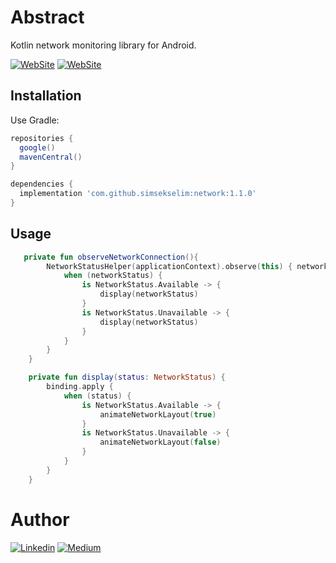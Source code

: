 # Abstract

Kotlin network monitoring library for Android.

[![WebSite](https://img.shields.io/badge/-Android-gray?logo=android)](http://selimsimsek.com) [![WebSite](https://img.shields.io/badge/-Kotlin-gray?logo=kotlin)](http://selimsimsek.com)

## Installation

Use Gradle:

```gradle
repositories {
  google()
  mavenCentral()
}

dependencies {
  implementation 'com.github.simsekselim:network:1.1.0'
}
```

## Usage

```kotlin 
   private fun observeNetworkConnection(){
        NetworkStatusHelper(applicationContext).observe(this) { networkStatus ->
            when (networkStatus) {
                is NetworkStatus.Available -> {
                    display(networkStatus)
                }
                is NetworkStatus.Unavailable -> {
                    display(networkStatus)
                }
            }
        }
    }

    private fun display(status: NetworkStatus) {
        binding.apply {
            when (status) {
                is NetworkStatus.Available -> {
                    animateNetworkLayout(true)
                }
                is NetworkStatus.Unavailable -> {
                    animateNetworkLayout(false)
                }
            }
        }
    }
```

 # Author
 [![Linkedin](https://img.shields.io/badge/-linkedin-grey?logo=linkedin)](https://www.linkedin.com/in/simsekselim/) [![Medium](https://img.shields.io/badge/-medium-grey?logo=medium)](https://medium.com/@simsekselim)  
